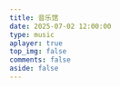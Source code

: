 ```yaml
---
title: 音乐馆
date: 2025-07-02 12:00:00
type: music
aplayer: true
top_img: false
comments: false
aside: false
---
```

